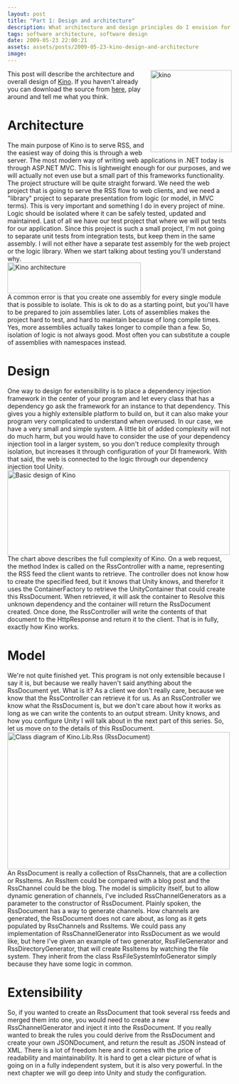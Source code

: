 ```yaml
---
layout: post
title: "Part 1: Design and architecture"
description: What architecture and design principles do I envision for the Kino project.
tags: software architecture, software design
date: 2009-05-23 22:00:21
assets: assets/posts/2009-05-23-kino-design-and-architecture
image: 
---
```


<p><img class="alignright size-full wp-image-329" style="float: right;" title="kino" src="http://litemedia.info/media/Default/Mint/kino.jpg" alt="kino" width="182" height="184" /><span style="font-weight: normal;"> This post will describe the architecture and overall design of <a href="http://mint.litemedia.se/2009/05/23/kino-everything-to-rss/">Kino</a>. If you haven't already you can download the source from <a title="Kino source code" href="http://mint.litemedia.se/kino/">here</a>, play around and tell me what you think.</span></p>
<h1>Architecture</h1>
<p>The main purpose of Kino is to serve RSS, and the easiest way of doing this is through a web server. The most modern way of writing web applications in .NET today is through ASP.NET MVC. This is lightweight enough for our purposes, and we will actually not even use but a small part of this frameworks functionality.  The project structure will be quite straight forward. We need the web project that is going to serve the RSS flow to web clients, and we need a "library" project to separate presentation from logic (or model, in MVC terms). This is very important and something I do in every project of mine. Logic should be isolated where it can be safely tested, updated and maintained.  Last of all we have our test project that where we will put tests for our application. Since this project is such a small project, I'm not going to separate unit tests from integration tests, but keep them in the same assembly. I will not either have a separate test assembly for the web project or the logic library. When we start talking about testing you'll understand why.  <img class="alignnone size-full wp-image-347" title="Kino architecture" src="http://litemedia.info/media/Default/Mint/kino_architecture1.png" alt="Kino architecture" width="300" height="69" style="margin-right: 100%;" /> A common error is that you create one assembly for every single module that is possible to isolate. This is ok to do as a starting point, but you'll have to be prepared to join assemblies later. Lots of assemblies makes the project hard to test, and hard to maintain because of long compile times. Yes, more assemblies actually takes longer to compile than a few. So, isolation of logic is not always good. Most often you can substitute a couple of assemblies with namespaces instead.</p>
<h1>Design</h1>
<p>One way to design for extensibility is to place a dependency injection framework in the center of your program and let every class that has a dependency go ask the framework for an instance to that dependency. This gives you a highly extensible platform to build on, but it can also make your program very complicated to understand when overused.  In our case, we have a very small and simple system.  A little bit of added complexity will not do much harm, but you would have to consider the use of your dependency injection tool in a larger system, so you don't reduce complexity through isolation, but increases it through configuration of your DI framework.  With that said, the web is connected to the logic through our dependency injection tool Unity.  <img class="size-full" title="Kino design" src="http://litemedia.info/media/Default/Mint/design.png" alt="Basic design of Kino" width="500" height="190" style="margin-right: 100%;" /> The chart above describes the full complexity of Kino. On a web request, the method Index is called on the RssController with a name, representing the RSS feed the client wants to retrieve. The controller does not know how to create the specified feed, but it knows that Unity knows, and therefor it uses the ContainerFactory to retrieve the UnityContainer that could create this RssDocument. When retrieved, it will ask the container to Resolve this unknown dependency and the container will return the RssDocument created. Once done, the RssController will write the contents of that document to the HttpResponse and return it to the client.  That is in fully, exactly how Kino works.</p>
<h1>Model</h1>
<p>We're not quite finished yet. This program is not only extensible because I say it is, but because we really haven't said anything about the RssDocument yet. What is it? As a client we don't really care, because we know that the RssController can retrieve it for us. As an RssController we know what the RssDocument is, but we don't care about how it works as long as we can write the contents to an output stream.  Unity knows, and how you configure Unity I will talk about in the next part of this series. So, let us move on to the details of this RssDocument.  <img class="size-full" title="Class diagram of Kino.Lib.Rss" src="http://litemedia.info/media/Default/Mint/rssclassdiagram.png" alt="Class diagram of Kino.Lib.Rss (RssDocument)" width="500" height="308" style="margin-right: 100%;" /> An RssDocument is really a collection of RssChannels, that are a collection or RssItems. An RssItem could be compared with a blog post and the RssChannel could be the blog. The model is simplicity itself, but to allow dynamic generation of channels, I've included RssChannelGenerators as a parameter to the constructor of RssDocument.  Plainly spoken, the RssDocument has a way to generate channels. How channels are generated, the RssDocument does not care about, as long as it gets populated by RssChannels and RssItems. We could pass any implementation of RssChannelGenerator into RssDocument as we would like, but here I've given an example of two generator, RssFileGenerator and RssDirectoryGenerator, that will create RssItems by watching the file system. They inherit from the class RssFileSystemInfoGenerator simply because they have some logic in common.</p>
<h1>Extensibility</h1>
<p>So, if you wanted to create an RssDocument that took several rss feeds and merged them into one, you would need to create a new RssChannelGenerator and inject it into the RssDocument. If you really wanted to break the rules you could derive from the RssDocument and create your own JSONDocument, and return the result as JSON instead of XML. There is a lot of freedom here and it comes with the price of readability and maintainability. It is hard to get a clear picture of what is going on in a fully independent system, but it is also very powerful.  In the next chapter we will go deep into Unity and study the configuration.</p>
